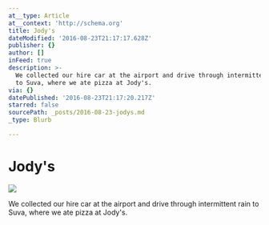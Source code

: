 ```yaml
---
at__type: Article
at__context: 'http://schema.org'
title: Jody's
dateModified: '2016-08-23T21:17:17.628Z'
publisher: {}
author: []
inFeed: true
description: >-
  We collected our hire car at the airport and drive through intermittent rain
  to Suva, where we ate pizza at Jody's.
via: {}
datePublished: '2016-08-23T21:17:20.217Z'
starred: false
sourcePath: _posts/2016-08-23-jodys.md
_type: Blurb

---
```

# Jody's
![](https://the-grid-user-content.s3-us-west-2.amazonaws.com/88b18e74-52f7-4876-a1f8-c1b86f2dd726.jpg)

We collected our hire car at the airport and drive through intermittent rain to Suva, where we ate pizza at Jody's.